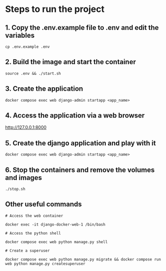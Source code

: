 # Steps to run the project

## 1. Copy the .env.example file to .env and edit the variables

`cp .env.example .env`
## 2. Build the image and start the container

`source .env && ./start.sh`

## 3. Create the application

`docker compose exec web django-admin startapp <app_name>`
## 4. Access the application via a web browser

http://127.0.0.1:8000

## 5. Create the django application and play with it

`docker compose exec web django-admin startapp <app_name>`

## 6. Stop the containers and remove the volumes and images

`./stop.sh`

## Other useful commands

```shell
# Access the web container

docker exec -it django-docker-web-1 /bin/bash

# Access the python shell

docker compose exec web python manage.py shell

# Create a superuser

docker compose exec web python manage.py migrate && docker compose run web python manage.py createsuperuser
```